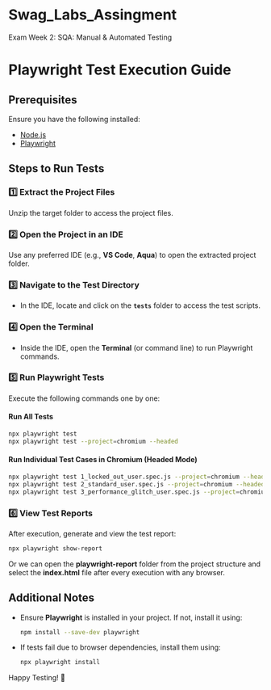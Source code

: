 # Swag_Labs_Assingment
Exam Week 2: SQA: Manual &amp; Automated Testing

# Playwright Test Execution Guide

## Prerequisites
Ensure you have the following installed:
- [Node.js](https://nodejs.org/)
- [Playwright](https://playwright.dev/)

## Steps to Run Tests

### 1️⃣ Extract the Project Files
Unzip the target folder to access the project files.

### 2️⃣ Open the Project in an IDE
Use any preferred IDE (e.g., **VS Code**, **Aqua**) to open the extracted project folder.

### 3️⃣ Navigate to the Test Directory
- In the IDE, locate and click on the **`tests`** folder to access the test scripts.

### 4️⃣ Open the Terminal
- Inside the IDE, open the **Terminal** (or command line) to run Playwright commands.

### 5️⃣ Run Playwright Tests
Execute the following commands one by one:

#### Run All Tests
```sh
npx playwright test
npx playwright test --project=chromium --headed
```

#### Run Individual Test Cases in Chromium (Headed Mode)
```sh
npx playwright test 1_locked_out_user.spec.js --project=chromium --headed
npx playwright test 2_standard_user.spec.js --project=chromium --headed
npx playwright test 3_performance_glitch_user.spec.js --project=chromium --headed
```

### 6️⃣ View Test Reports
After execution, generate and view the test report:
```sh
npx playwright show-report
```

Or we can open the **playwright-report** folder from the project structure and select the **index.html** file after every execution with any browser.

## Additional Notes
- Ensure **Playwright** is installed in your project. If not, install it using:
  ```sh
  npm install --save-dev playwright
  ```
- If tests fail due to browser dependencies, install them using:
  ```sh
  npx playwright install
  ```

Happy Testing! 🚀
